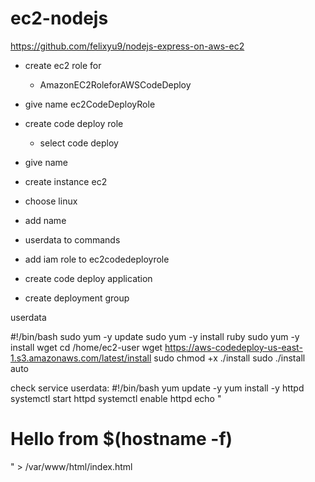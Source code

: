 # ec2-nodejs

https://github.com/felixyu9/nodejs-express-on-aws-ec2


- create ec2 role for 
    - AmazonEC2RoleforAWSCodeDeploy	

- give name ec2CodeDeployRole    

- create code deploy role 
  - select code deploy
   
 - give name   

 - create instance ec2
 - choose linux
 - add name
 - userdata to commands
 - add iam role to ec2codedeployrole

 - create code deploy application
 - create deployment group

 userdata 

 #!/bin/bash
sudo yum -y update
sudo yum -y install ruby
sudo yum -y install wget
cd /home/ec2-user
wget https://aws-codedeploy-us-east-1.s3.amazonaws.com/latest/install
sudo chmod +x ./install
sudo ./install auto



check service userdata:
#!/bin/bash
yum update -y
yum install -y httpd
systemctl start httpd
systemctl enable httpd
echo "<h1>Hello from $(hostname -f)</h1>" > /var/www/html/index.html
